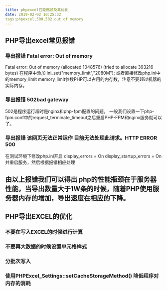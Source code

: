 ```yaml
---
title: phpexcel性能瓶颈及其优化
date: 2019-02-02 10:25:32
tags:phpexcel,500,502,out of memory
---
```

## PHP导出excel常见报错
### 导出报错 Fatal error: Out of memory
Fatal error: Out of memory (allocated 1048576) (tried to allocate 393216 bytes)
在程序中添加 ini_set("memory_limit","2080M");
或者直接修改php.ini中的memory_limit
memory_limit参数PHP可以占用的内存数，注意不要超过机器的实际内存。
### 导出报错 502bad gateway
502是程序运行超时是nginx和php-fpm配置的问题。
一般我们设置一下php-fpm.conf中的request_terminate_timeout之后重启PHP-FPM和nginx服务就可以了。
### 导出报错 该网页无法正常运作 目前无法处理此请求。HTTP ERROR 500
在测试环境下修改php.ini开启
display_errors = On
display_startup_errors = On
并重启服务，然后根据报错相应处理

## 由以上报错我们可以得出 php的性能瓶颈在于服务器性能，当导出数量大于1W条的时候，随着PHP使用服务器内存的增加，导出速度在相应的下降。
## PHP导出EXCEL的优化
### 不要在写入EXCEL的时候进行计算
### 不要再大数据的时候设置单元格样式
### 分批次写入
### 使用PHPExcel_Settings::setCacheStorageMethod() 降低程序对内存的消耗


